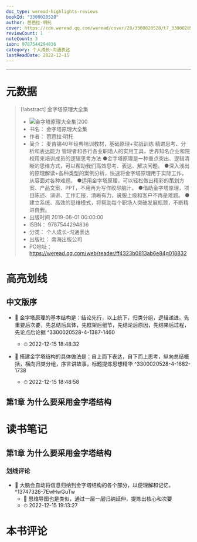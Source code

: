 ```yaml
---
doc_type: weread-highlights-reviews
bookId: "3300020528"
author: 芭芭拉·明托
cover: https://cdn.weread.qq.com/weread/cover/28/3300020528/t7_3300020528.jpg
reviewCount: 1
noteCount: 3
isbn: 9787544294836
category: 个人成长-沟通表达
lastReadDate: 2022-12-15
---
```


---
# 元数据
> [!abstract] 金字塔原理大全集
> - ![ 金字塔原理大全集|200](https://cdn.weread.qq.com/weread/cover/28/3300020528/t7_3300020528.jpg)
> - 书名： 金字塔原理大全集
> - 作者： 芭芭拉·明托
> - 简介： 麦肯锡40年经典培训教材，基础原理+实战训练 精进思考、分析和表达能力 管理者和各行各业职场人的实用工具，世界知名企业和院校用来培训成员的逻辑思考方法
●金字塔原理是一种重点突出、逻辑清晰的思维方式，可以帮助我们高效思考、表达、解决问题。
●深入浅出的原理解读+各种类型的案例分析，快速将金字塔原理用于实际工作，从容面对各种难题。
●运用金字塔原理，可以轻松做出精彩的策划方案、产品文案、PPT，不用再为写作绞尽脑汁。
●借助金字塔原理，项目陈述、演讲、工作汇报，清晰有力，说服上级和客户不再是难题。
●建立系统、高效的思维模式，将帮助每个职场人突破发展瓶颈，不断精进自我。
> - 出版时间 2019-06-01 00:00:00
> - ISBN： 9787544294836
> - 分类： 个人成长-沟通表达
> - 出版社： 南海出版公司
> - PC地址：https://weread.qq.com/web/reader/ff4323b0813ab6e84g018832

# 高亮划线

## 中文版序


- 📌 金字塔原理的基本结构是：结论先行，以上统下，归类分组，逻辑递进。先重要后次要，先总结后具体，先框架后细节，先结论后原因，先结果后过程，先论点后论据  ^3300020528-4-1387-1460
    - ⏱ 2022-12-15 18:48:32 

- 📌 搭建金字塔结构的具体做法是：自上而下表达，自下而上思考，纵向总结概括，横向归类分组，序言讲故事，标题提炼思想精华  ^3300020528-4-1682-1738
    - ⏱ 2022-12-15 18:48:58 
## 第1章 为什么要采用金字塔结构

 
# 读书笔记

## 第1章 为什么要采用金字塔结构

### 划线评论
- 📌 大脑会自动将信息归纳到金字塔结构的各个部分，以便理解和记忆。  ^13747326-7EwHwGuTw
    - 💭 思维导图也是类似，通过一层一层归纳延伸，提炼出核心和次要
    - ⏱ 2022-12-15 19:13:27
   
# 本书评论
